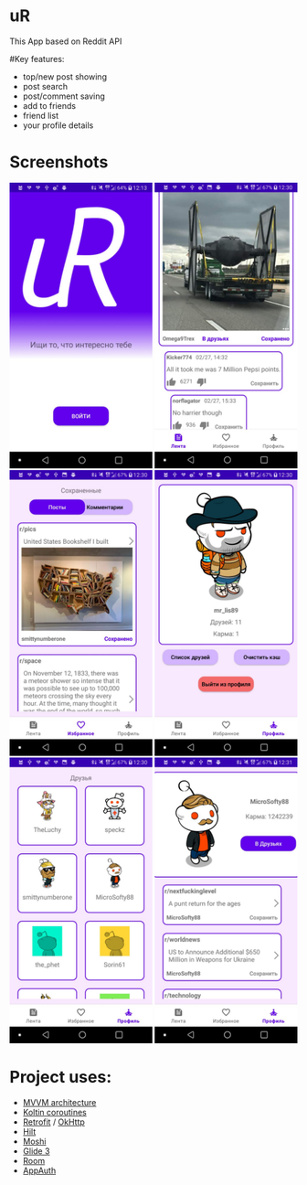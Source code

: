 # uR

This App based on Reddit API


#Key features:

- top/new post showing
- post search
- post/comment saving
- add to friends
- friend list
- your profile details

# Screenshots
<img src="/screenshots/photo_2023-02-28_13-09-51.jpg" width="250"/>  <img src="/screenshots/photo_2023-02-28_13-09-49 (2).jpg" width="250"/>  <img src="/screenshots/photo_2023-02-28_13-09-49.jpg" width="250"/>
<img src="/screenshots/photo_2023-02-28_13-09-47.jpg" width="250"/>  <img src="/screenshots/photo_2023-02-28_13-09-45.jpg" width="250"/>  <img src="/screenshots/photo_2023-02-28_13-09-43.jpg" width="250"/>



# Project uses:
- [MVVM architecture]()
- [Koltin coroutines]()
- [Retrofit](http://square.github.io/retrofit/) / [OkHttp](http://square.github.io/okhttp/)
- [Hilt](https://dagger.dev/hilt/)
- [Moshi](https://github.com/square/moshi)
- [Glide 3](https://github.com/bumptech/glide)
- [Room]()
- [AppAuth](https://github.com/openid/AppAuth-Android)